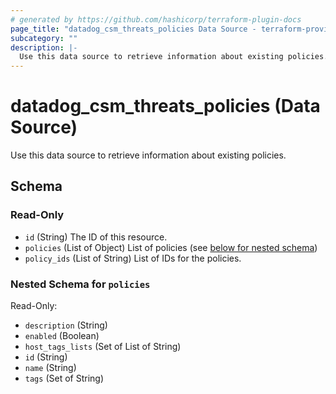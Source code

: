 ```yaml
---
# generated by https://github.com/hashicorp/terraform-plugin-docs
page_title: "datadog_csm_threats_policies Data Source - terraform-provider-datadog"
subcategory: ""
description: |-
  Use this data source to retrieve information about existing policies.
---
```


# datadog_csm_threats_policies (Data Source)

Use this data source to retrieve information about existing policies.



<!-- schema generated by tfplugindocs -->
## Schema

### Read-Only

- `id` (String) The ID of this resource.
- `policies` (List of Object) List of policies (see [below for nested schema](#nestedatt--policies))
- `policy_ids` (List of String) List of IDs for the policies.

<a id="nestedatt--policies"></a>
### Nested Schema for `policies`

Read-Only:

- `description` (String)
- `enabled` (Boolean)
- `host_tags_lists` (Set of List of String)
- `id` (String)
- `name` (String)
- `tags` (Set of String)
